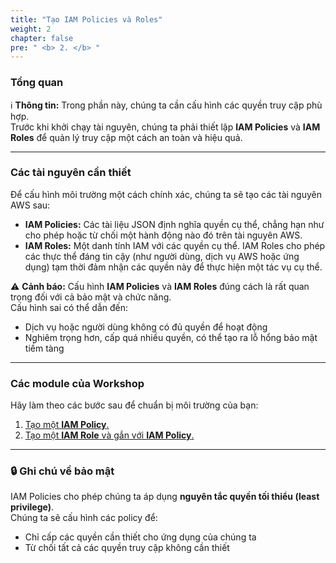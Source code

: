 ```yaml
---
title: "Tạo IAM Policies và Roles"
weight: 2
chapter: false
pre: " <b> 2. </b> "
---
```


### Tổng quan
ℹ️ **Thông tin:** Trong phần này, chúng ta cần cấu hình các quyền truy cập phù hợp.  
Trước khi khởi chạy tài nguyên, chúng ta phải thiết lập **IAM Policies** và **IAM Roles** để quản lý truy cập một cách an toàn và hiệu quả.

---

### Các tài nguyên cần thiết
Để cấu hình môi trường một cách chính xác, chúng ta sẽ tạo các tài nguyên AWS sau:

- **IAM Policies:** Các tài liệu JSON định nghĩa quyền cụ thể, chẳng hạn như cho phép hoặc từ chối một hành động nào đó trên tài nguyên AWS.  
- **IAM Roles:** Một danh tính IAM với các quyền cụ thể. IAM Roles cho phép các thực thể đáng tin cậy (như người dùng, dịch vụ AWS hoặc ứng dụng) tạm thời đảm nhận các quyền này để thực hiện một tác vụ cụ thể.

⚠️ **Cảnh báo:** Cấu hình **IAM Policies** và **IAM Roles** đúng cách là rất quan trọng đối với cả bảo mật và chức năng.  
Cấu hình sai có thể dẫn đến:  
- Dịch vụ hoặc người dùng không có đủ quyền để hoạt động  
- Nghiêm trọng hơn, cấp quá nhiều quyền, có thể tạo ra lỗ hổng bảo mật tiềm tàng  

---

### Các module của Workshop
Hãy làm theo các bước sau để chuẩn bị môi trường của bạn:

1. [Tạo một **IAM Policy**.](2.1-CreateCustomIAMPolices/)  
2. [Tạo một **IAM Role** và gắn với **IAM Policy**.](2.2-CreateIAMRoles/)  

---

### 🔒 Ghi chú về bảo mật
IAM Policies cho phép chúng ta áp dụng **nguyên tắc quyền tối thiểu (least privilege)**.  
Chúng ta sẽ cấu hình các policy để:  
- Chỉ cấp các quyền cần thiết cho ứng dụng của chúng ta  
- Từ chối tất cả các quyền truy cập không cần thiết  
